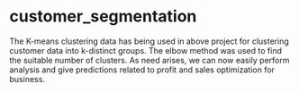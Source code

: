 # customer_segmentation
The K-means clustering data has being used in above project for clustering customer data into k-distinct groups. The elbow method was used to find the suitable number of clusters. As need arises, we can now easily perform analysis and give predictions related to profit and sales optimization for business.
